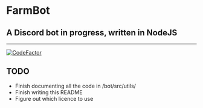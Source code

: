 # FarmBot

## A Discord bot in progress, written in NodeJS

---

[![CodeFactor](https://www.codefactor.io/repository/github/benluelo/FarmBotEris/badge?s=4c342f58cc6ec727ceef9f8e0af305ceccbaa459)](https://www.codefactor.io/repository/github/benluelo/FarmBotEris)

## TODO

- Finish documenting all the code in /bot/src/utils/
- Finish writing this README
- Figure out which licence to use
